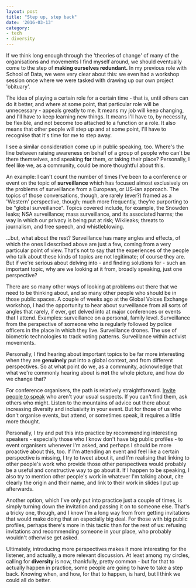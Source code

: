 ```yaml
---
layout: post
title: "Step up, step back"
date: '2016-03-13'
category:
- tech
- diversity
---
```


If we think long enough through the 'theories of change' of many of the organisations and movements I find myself around, we should eventually come to the step of **making ourselves redundant.** In my previous role with School of Data, we were very clear about this: we even had a workshop session once where we were tasked with drawing up our own project 'obituary'.

The idea of playing a certain role for a certain time - that is, until others can do it better, and where at some point, that particular role will be unnecessary - appeals greatly to me. It means my job will keep changing, and I'll have to keep learning new things. It means I'll have to, by necessity, be flexible, and not become too attached to a function or a role. It also means that other people will step up and at some point, I'll have to recognise that it's time for me to step away.

<!--more-->

I see a similar consideration come up in public speaking, too. Where's the line between raising awareness on behalf of a group of people who can't be there themselves, and speaking **for** them, or taking their place? Personally, I feel like we, as a community, could be more thoughtful about this.

An example: I can't count the number of times I've been to a conference or event on the topic of **surveillance** which has focused almost exclusively on the problems of surveillance from a European, or US-ian approach. The topics of those conversations, though, are rarely (ever?) framed as a 'Western' perspective, though; much more frequently, they're purporting to be "global surveillance". Topics covered include, for example, the Snowden leaks; NSA surveillance; mass surveillance, and its associated harms; the way in which our privacy is being put at risk; Wikileaks; threats to journalism, and free speech, and whistleblowing.

...but, what about the rest? Surveillance has many angles and effects, of which the ones I described above are just a few, coming from a very particular point of view. That's not to say that the experiences of the people who talk about these kinds of topics are not legitimate; of course they are. But if we're serious about delving into - and finding solutions for - such an important topic, why are we looking at it from, broadly speaking, just one perspective?

There are so many other ways of looking at problems out there that we need to be thinking about, and so many other people who should be in those public spaces. A couple of weeks ago at the Global Voices Exchange workshop, I had the opportunity to hear about surveillance from all sorts of angles that rarely, if ever, get delved into at major conferences or events that I attend. Examples: surveillance on a personal, family level. Surveillance from the perspective of someone who is regularly followed by police officers in the place in which they live. Surveillance drones. The use of biometric technologies to track voting patterns. Surveillance within activist movements.

Personally, I find hearing about important topics to be far more interesting when they are **genuinely** put into a global context, and from different perspectives. So at what point do we, as a community, acknowledge that what we're commonly hearing about is **not** the whole picture, and how do we change that?

For conference organisers, the path is relatively straightforward. [Invite people to speak](http://geekfeminism.org/2012/05/21/how-i-got-50-women-speakers-at-my-tech-conference/) who aren't your usual suspects. If you can't find them, ask others who might. Listen to the mountains of advice out there about increasing diversity and inclusivity in your event. But for those of us who don't organise events, but attend, or sometimes speak, it requires a little more thought.

Personally, I try and put this into practice by recommending interesting speakers - especially those who I know don't have big public profiles - to event organisers whenever I'm asked, and perhaps I should be more proactive about this, too. If I'm attending an event and feel like a certain perspective is missing, I try to tweet about it, and I'm realising that linking to other people's work who provide those other perspectives would probably be a useful and constructive way to go about it. If I happen to be speaking, I also try to mention other people's work in whatever I'm talking about, cite clearly the origin and their name, and link to their work in slides I put up afterwards.

Another option, which I've only put into practice just a couple of times, is simply turning down the invitation and passing it on to someone else. That's a tricky one, though, and I know I'm a long way from from getting invitations that would make doing that an especially big deal. For those with big public profiles, perhaps there's more in this tactic than for the rest of us: refusing invitations and recommending someone in your place, who probably wouldn't otherwise get asked.

Ultimately, introducing more perspectives makes it more interesting for the listener, and actually, a more relevant discussion. At least among my circles, calling for **diversity** is now, thankfully, pretty common - but for that to actually happen in practice, some people are going to have to take a step back. Knowing when, and how, for that to happen, is hard, but I think we could all do better. 

